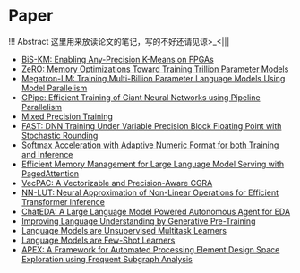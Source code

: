 # Paper

!!! Abstract
    这里用来放读论文的笔记，写的不好还请见谅>_<|||

* [BiS-KM: Enabling Any-Precision K-Means on FPGAs](BiS-KM.md)
* [ZeRO: Memory Optimizations Toward Training Trillion Parameter Models](ZeRO.md)
* [Megatron-LM: Training Multi-Billion Parameter Language Models Using Model Parallelism](Megatron-LM.md)
* [GPipe: Efficient Training of Giant Neural Networks using Pipeline Parallelism](GPipe.md)
* [Mixed Precision Training](mixed_precision.md)
* [FAST: DNN Training Under Variable Precision Block Floating Point with Stochastic Rounding](FAST.md)
* [Softmax Acceleration with Adaptive Numeric Format for both Training and Inference](softmax.md)
* [Efficient Memory Management for Large Language Model Serving with PagedAttention](PagedAttention.md)
* [VecPAC: A Vectorizable and Precision-Aware CGRA](VecPAC.md)
* [NN-LUT: Neural Approximation of Non-Linear Operations for Efficient Transformer Inference](NN-LUT.md)
* [ChatEDA: A Large Language Model Powered Autonomous Agent for EDA](ChatEDA.md)
* [Improving Language Understanding by Generative Pre-Training](GPT-1.md)
* [Language Models are Unsupervised Multitask Learners](GPT-2.md)
* [Language Models are Few-Shot Learners](GPT-3.md)
* [APEX: A Framework for Automated Processing Element Design Space Exploration using Frequent Subgraph Analysis](APEX.md)